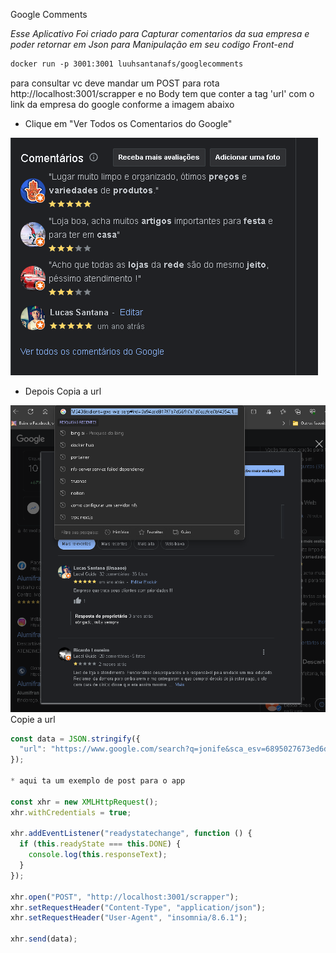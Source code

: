 Google Comments

*Esse Aplicativo Foi criado para Capturar comentarios da sua empresa e poder retornar em Json para Manipulação em seu codigo Front-end*


```dockerfile
docker run -p 3001:3001 luuhsantanafs/googlecomments
```

para consultar vc deve mandar um POST para rota http://localhost:3001/scrapper e no Body tem que conter a tag 'url' com o link da empresa do google conforme a imagem abaixo 

* Clique em "Ver Todos os Comentarios do Google"

![alt text](image.png) 


* Depois Copia a url 

![alt text](image-1.png) Copie a url 




```javascript	
const data = JSON.stringify({
  "url": "https://www.google.com/search?q=jonife&sca_esv=6895027673ed6d92&sxsrf=ACQVn0-mgd4rdSwbcY9c1O13g1zcRRlq_A%3A1708806115203&ei=40_aZaeEDJD85OUP2I20-AU&udm=&ved=0ahUKEwjngfLr5sSEAxUQPrkGHdgGDV8Q4dUDCBA&uact=5&oq=jonife&gs_lp=Egxnd3Mtd2l6LXNlcnAiBmpvbmlmZTIEECMYJzIKEC4YgAQYChixAzINEC4YChiDARixAxiABDINEC4YgAQYChixAxiDATIKEC4YgAQYChixAzINEC4YgAQYChixAxiDATINEC4YgAQYChixAxiDATINEC4YgAQYChixAxiDATIKEC4YgAQYChixAzINEAAYgAQYChixAxiDAUitB1AAWLAGcAB4AZABAJgBhQGgAa8FqgEDMC42uAEDyAEA-AEBmAIGoALLBcICChAjGIAEGIoFGCfCAgsQABiABBixAxiDAcICCBAAGIAEGLEDwgIOEC4YgAQYigUYsQMYgwHCAgUQABiABMICCxAuGIAEGLEDGIMBwgIIEC4YgAQYsQPCAgUQLhiABMICDhAuGIAEGMcBGK8BGI4FwgILEC4YgAQYxwEYrwGYAwCSBwMwLjY&sclient=gws-wiz-serp#ip=1&lrd=0x94ce77f31a046f0b:0xae7cd526d10f6ca9,1,,,,"
});

* aqui ta um exemplo de post para o app

const xhr = new XMLHttpRequest();
xhr.withCredentials = true;

xhr.addEventListener("readystatechange", function () {
  if (this.readyState === this.DONE) {
    console.log(this.responseText);
  }
});

xhr.open("POST", "http://localhost:3001/scrapper");
xhr.setRequestHeader("Content-Type", "application/json");
xhr.setRequestHeader("User-Agent", "insomnia/8.6.1");

xhr.send(data);
```



